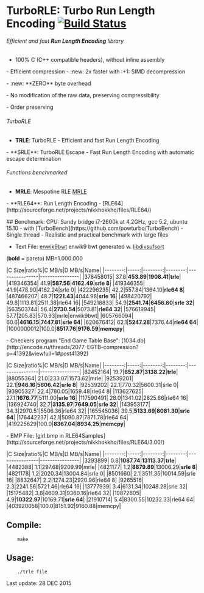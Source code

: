 TurboRLE: Turbo Run Length Encoding [![Build Status](https://travis-ci.org/powturbo/TurboRLE.svg?branch=master)](https://travis-ci.org/powturbo/TurboRLE)
===================================

###### Efficient and fast **Run Length Encoding** library
- 100% C (C++ compatible headers), without inline assembly
<p>
- Efficient compression 
- :new: 2x faster with :+1: SIMD decompression
<p>
- :new: **ZERO** byte overhead
<p>
- No modification of the raw data, preserving compressibility
<p>
- Order preserving 

###### TurboRLE
- **TRLE**: TurboRLE - Efficient and fast Run Length Encoding
<p>
- **SRLE**: TurboRLE Escape - Fast Run Length Encoding with automatic escape determination 

###### Functions benchmarked
- **MRLE**: Mespotine RLE [MRLE](http://encode.ru/threads/2121-No-more-encoding-overhead-in-Run-Length-Encoding-Read-about-Mespotine-RLE-here-)
<p>
- **RLE64**: Run Length Encoding - [RLE64](http://sourceforge.net/projects/nikkhokkho/files/RLE64/)

<p>
## Benchmark:
CPU: Sandy bridge i7-2600k at 4.2GHz, gcc 5.2, ubuntu 15.10
- with [TurboBench](https://github.com/powturbo/TurboBench)
- Single thread
- Realistic and practical benchmark with large files


- Text File: [enwik9bwt](http://mattmahoney.net/dc/textdata.html) enwik9 bwt generated w. [libdivsufsort](https://code.google.com/p/libdivsufsort/)

 (**bold** = pareto)  MB=1.000.000

|C Size|ratio%|C MB/s|D MB/s|Name|
|--------:|-----:|--------:|--------:|----------------|----------------|
|378458015| 37.8|**453.89**|**1908.41**|**trle**|
|419346354| 41.9|**587.56**|**4162.49**|**srle 8**|
|419346355| 41.9|478.90|4162.24|srle 0|
|422296235| 42.2|557.84|1364.10|**rle64 8**|
|487466207| 48.7|**1221.43**|4044.98|**srle 16**|
|498420792| 49.8|1113.81|2511.38|rle64 16|
|549218833| 54.9|**2541.74**|**6456.60**|**srle 32**|
|563503744| 56.4|**2730.54**|5073.81|**rle64 32**|
|576619945| 57.7|205.83|570.93|mrle|enwik9bwt|
|605766094| 60.6|**4616.15**|**7447.81**|**srle 64**|
|620676412| 62.1|**5247.28**|7376.44|**rle64 64**|
|1000000012|100.0|**8517.76**|**9176.59**|**memcpy**|

<p>
- Checkers program "End Game Table Base": [1034.db](http://encode.ru/threads/2077-EGTB-compression?p=41392&viewfull=1#post41392)

|C Size|ratio%|C MB/s|D MB/s|Name|
|--------:|-----:|--------:|--------:|----------------|----------------|
|82452164| 19.7|**652.87**|**3138.22**|**trle**|
|88055364| 21.0|233.07|1573.62|mrle|
|92539201| 22.1|**946.16**|**5606.42**|**srle 8**|
|92539202| 22.1|770.32|5600.31|srle 0|
|93905327| 22.4|780.05|1659.48|rle64 8|
|113627625| 27.1|**1676.77**|5111.00|**srle 16**|
|117590491| 28.0|1341.02|2825.66|rle64 16|
|136924740| 32.7|**3135.97**|**7649.05**|**srle 32**|
|143953177| 34.3|2970.51|5506.36|rle64 32|
|165545036| 39.5|**5133.69**|**8081.30**|**srle 64**|
|176442237| 42.1|5090.87|7871.78|rle64 64|
|419225629|100.0|**8367.04**|**8934.25**|**memcpy**|

<p>
- BMP File: [girl.bmp in RLE64Samples](http://sourceforge.net/projects/nikkhokkho/files/RLE64/3.00/)

|C Size|ratio%|C MB/s|D MB/s|Name|
|--------:|-----:|--------:|--------:|----------------|----------------|
|3293899|  0.8|**1087.74**|**13113.37**|**trle**|
|4482388|  1.1|297.68|9209.99|mrle|
|4821177|  1.2|**8879.89**|13006.29|**srle 8**|
|4821178|  1.2|2020.34|13004.84|srle 0|
|8501660|  2.1|3511.35|10014.59|srle 16|
|8832647|  2.2|1274.23|2920.96|rle64 8|
|9265516|  2.3|2241.56|5721.46|rle64 16|
|13777939|  3.4|6131.34|10248.28|srle 32|
|15175482|  3.8|4609.31|9360.16|rle64 32|
|19872605|  4.9|**10322.97**|10169.71|**srle 64**|
|21910714|  5.4|8300.55|10232.33|rle64 64|
|403920058|100.0|8151.92|9160.88|memcpy|

## Compile:

        make

## Usage:

        ./trle file



Last update: 28 DEC 2015


